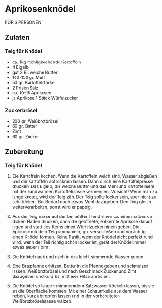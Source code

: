 # Aprikosenknödel

FÜR 6 PERSONEN 

## Zutaten
### Teig für Knödel

- ca. 1kg mehligkochende Kartoffeln
- 4 Eigelb
- gut 2 EL weiche Butter
- 100-150 gr. Mehl
- 50 gr. Kartoffelstärke
- 2 Prisen Salz
- ca. 10-15 Aprikosen
- je Aprikose 1 Stück Würfelzucker

### Zuckerbrösel
- 200 gr. Weißbrotbrösel
- 60 gr. Butter
- Zimt
- 60 gr. Zucker

## Zubereitung
### Teig für Knödel

1. Die Kartoffeln kochen. Wenn die Kartoffeln weich sind, Wasser abgießen und die Kartoffeln abtrocknen lassen. Dann durch eine Kartoffelpresse drücken. Das Eigelb, die weiche Butter und das Mehl und Kartoffelmehl mit der handwarmen Kartoffelmasse vermengen. Vorsicht! Wenn man zu lange knetet, wird der Teig zäh. Der Teig sollte locker sein, aber nicht zu sehr kleben. Bei Bedarf noch etwas Mehl dazugeben. Den Teig gleich weiterverarbeiten, sonst wird er pappig.

2. Aus der Teigmasse auf der bemehlten Hand einen ca. einen halben cm dicken Fladen drücken, dann die geöffnete, entkernte Aprikose darauf legen und statt des Kerns einen Würfelzucker hinein geben.  Die Aprikose mit dem Teig ummanteln, gut verschließen und vorsichtig einen Knödel formen. Keine Panik, wenn der Knödel nicht perfekt rund wird; wenn der Teil richtig schön locker ist, gerät der Knödel immer etwas außer Form.

3. Die Knödel nach und nach in das leicht simmernde Wasser geben.

4. Eine Bratpfanne erhitzen, Butter in die Pfanne geben und schmelzen lassen. Weißbrotbrösel und nach Geschmack Zucker und Zimt dazugeben und kurz bei mittlerer Hitze anrösten.

5. Die Knödel so lange in simmerndem Salzwasser köcheln lassen, bis sie an die Oberfläche kommen. Mit einer Schaumkelle aus dem Wasser heben, kurz abtropfen lassen und in der vorbereiteten Weißbrotbröselmasse wälzen.
